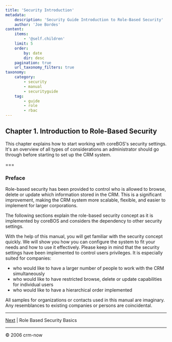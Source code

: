 ```yaml
---
title: 'Security Introduction'
metadata:
    description: 'Security Guide Introduction to Role-Based Security'
    author: 'Joe Bordes'
content:
    items:
        - '@self.children'
    limit: 5
    order:
        by: date
        dir: desc
    pagination: true
    url_taxonomy_filters: true
taxonomy:
    category:
        - security
        - manual
        - securityguide
    tag:
        - guide
        - role
        - rbac
---
```


## Chapter 1. Introduction to Role-Based Security

This chapter explains how to start working with coreBOS's security settings. It's an overview of all types of considerations an administrator should go through before starting to set up the CRM system.

===

### Preface

Role-based security has been provided to control who is allowed to browse, delete or update which information stored in the CRM. This is a significant improvement, making the CRM system more scalable, flexible, and easier to implement for larger corporations.

The following sections explain the role-based security concept as it is implemented by coreBOS and considers the dependency to other security settings.

With the help of this manual, you will get familiar with the security concept quickly. We will show you how you can configure the system to fit your needs and how to use it effectively. Please keep in mind that the security settings have been implemented to control users privileges. It is especially suited for companies:

* who would like to have a larger number of people to work with the CRM simultaneously
* who would like to have restricted browse, delete or update capabilities for individual users
* who would like to have a hierarchical order implemented

All samples for organizations or contacts used in this manual are imaginary. Any resemblances to existing companies or persons are coincidental.

------------------------------------------------------------------------

[Next](../02.Role%20Based%20Security%20Basics/) | Role Based Security Basics

------------------------------------------------------------------------

© 2006 crm-now
